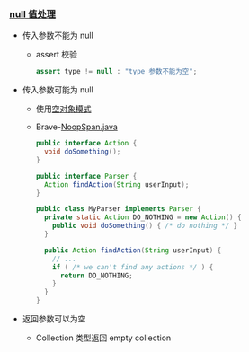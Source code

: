 ### [null 值处理](https://stackoverflow.com/questions/271526/avoiding-nullpointerexception-in-java?page=1&tab=votes#tab-top)

- 传入参数不能为 null

  - assert 校验

    ```java
    assert type != null : "type 参数不能为空";
    ```

- 传入参数可能为 null

  - 使用[空对象模式](https://stackoverflow.com/questions/271526/avoiding-nullpointerexception-in-java?page=1&tab=votes#tab-top)

  - Brave-[NoopSpan.java](https://github.com/openzipkin/brave/blob/master/brave/src/main/java/brave/NoopSpan.java)

    ```java
    public interface Action {
      void doSomething();
    }
    
    public interface Parser {
      Action findAction(String userInput);
    }
    
    public class MyParser implements Parser {
      private static Action DO_NOTHING = new Action() {
        public void doSomething() { /* do nothing */ }
      }
    
      public Action findAction(String userInput) {
        // ...
        if ( /* we can't find any actions */ ) {
          return DO_NOTHING;
        }
      }
    }
    ```

    

- 返回参数可以为空

  - Collection 类型返回 empty collection